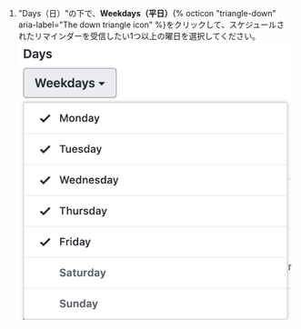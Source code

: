 1. "Days（日）"の下で、**Weekdays（平日）**{% octicon "triangle-down" aria-label="The down triangle icon" %}をクリックして、スケジュールされたリマインダーを受信したい1つ以上の曜日を選択してください。 ![日のドロップダウン](/assets/images/help/settings/scheduled-reminders-days.png)
